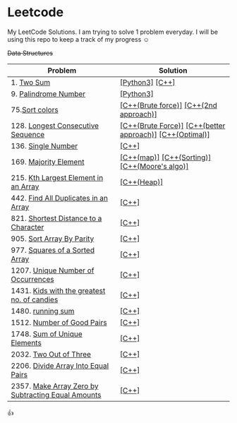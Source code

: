# Leetcode
My LeetCode Solutions. I am trying to solve 1 problem everyday. I will be using this repo to keep a track of my progress ☺️

~~Data Structures~~ 



| Problem | Solution |
|---------|----------|
| 1. [Two Sum](https://leetcode.com/problems/two-sum/) | [[Python3]](https://github.com/dot-D69/Leetcode/blob/main/Solutions/1.Two%20_Sum.py)   [[C++]](https://github.com/dot-D69/Leetcode/blob/main/Solutions/1.Two_Sum.cpp)|
| 9. [Palindrome Number](https://leetcode.com/problems/palindrome-number/) | [[Python3]](https://github.com/dot-D69/Leetcode/blob/main/Solutions/2.Palindrome_No.py) |
|75.[Sort colors](https://leetcode.com/problems/Sort-Colors/)| [[C++(Brute force)]](https://github.com/dot-D69/Leetcode-Solutions/blob/main/Solutions/75.Sort_Colors(loop).cpp)  [[C++(2nd approach)]](https://github.com/dot-D69/Leetcode-Solutions/blob/main/Solutions/75.sort_colrs(freq).cpp)|
| 128. [Longest Consecutive Sequence](https://leetcode.com/problems/longest-consecutive-sequence/description/)| [[C++(Brute Force)]](https://github.com/dot-D69/Leetcode-Solutions/blob/main/Solutions/128.LCS(Brute%20force).cpp)   [[C++(better approach)]](https://github.com/dot-D69/Leetcode-Solutions/blob/main/Solutions/128.LCS(set).cpp)  [[C++(Optimal)]](https://github.com/dot-D69/Leetcode-Solutions/blob/main/Solutions/128.LCS(sorting).cpp)|
|136. [Single Number](https://leetcode.com/problems/single-number/description/)| [[C++]](https://github.com/dot-D69/Leetcode-Solutions/blob/main/Solutions/136.Single_Number.cpp) |
| 169. [Majority Element](https://leetcode.com/problems/majority-element/description/)| [[C++(map)]](https://github.com/dot-D69/Leetcode-Solutions/blob/main/Solutions/169.Majority_Element(map).cpp)   [[C++(Sorting)]](https://github.com/dot-D69/Leetcode-Solutions/blob/main/Solutions/169.Majority_Element(Sorting).cpp)  [[C++(Moore's algo)]](https://github.com/dot-D69/Leetcode-Solutions/blob/main/Solutions/169.Majority_Element(Moore%20Voting%20algorithm).cpp)|
| 215. [Kth Largest Element in an Array](https://leetcode.com/problems/kth-largest-element-in-an-array/description/)| [[C++(Heap)]](https://github.com/dot-D69/Leetcode-Solutions/blob/main/Solutions/215.Kth_largest_Element_in%20_array.cpp)
| 442. [Find All Duplicates in an Array](https://leetcode.com/problems/find-all-duplicates-in-an-array/)| [[C++]](https://github.com/dot-D69/Leetcode/blob/main/Solutions/442.Find_all_Duplicates_in_Array.cpp)|
|821. [Shortest Distance to a Character](https://leetcode.com/problems/shortest-distance-to-a-character/)| [[C++]](https://github.com/dot-D69/Leetcode-Solutions/blob/main/Solutions/821.%20shortest_distance_to_character.cpp)|
|905. [Sort Array By Parity](https://leetcode.com/problems/sort-array-by-parity/)| [[C++]](https://github.com/dot-D69/Leetcode-Solutions/blob/main/Solutions/905.Sort_Array_by_Parity.cpp)|
|977. [Squares of a Sorted Array](https://leetcode.com/problems/squares-of-a-sorted-array/)| [[C++]](https://github.com/dot-D69/Leetcode-Solutions/blob/main/Solutions/977.Squares_of_sorted_array.cpp)|
| 1207. [Unique Number of Occurrences](https://leetcode.com/problems/unique-number-of-occurrences/)| [[C++]](https://github.com/dot-D69/Leetcode/blob/main/Solutions/1207.Unique_no._of_Occurrences.cpp)|
| 1431. [Kids with the greatest no. of candies](https://leetcode.com/problems/kids-with-the-greatest-number-of-candies/description/)| [[C++]](https://github.com/dot-D69/Leetcode-Solutions/blob/main/Solutions/kids_with_Greatest_no._of_candies.cpp)|
| 1480. [running sum ](https://leetcode.com/problems/running-sum-of-1d-array/description/)| [[C++]](https://github.com/dot-D69/Leetcode-Solutions/blob/main/Solutions/Runnig_Sum.cpp)|
| 1512. [Number of Good Pairs](https://leetcode.com/problems/number-of-good-pairs/description/)| [[C++]](https://github.com/dot-D69/Leetcode-Solutions/blob/main/Solutions/1512.number_of_good_pairs.cpp)|
| 1748. [Sum of Unique Elements](https://leetcode.com/problems/sum-of-unique-elements/)|[[C++]](https://github.com/dot-D69/Leetcode/blob/main/Solutions/1748.Sum_of_Unique_Elements.cpp)|
|2032. [Two Out of Three](https://leetcode.com/problems/two-out-of-three/)|[[C++]](https://github.com/dot-D69/Leetcode-Solutions/blob/main/Solutions/2032.Two_out_of_Three.cpp)|
|2206. [Divide Array Into Equal Pairs](https://leetcode.com/problems/divide-array-into-equal-pairs/)|[[C++]](https://github.com/dot-D69/Leetcode-Solutions/blob/main/Solutions/2206.Divide_Array_into_Equal_pairs.cpp)|
|2357. [Make Array Zero by Subtracting Equal Amounts](https://leetcode.com/problems/make-array-zero-by-subtracting-equal-amounts/) |[[C++]](https://github.com/dot-D69/Leetcode-Solutions/blob/main/Solutions/2357.Make_array_zero.cpp)|

:thumbsup:

